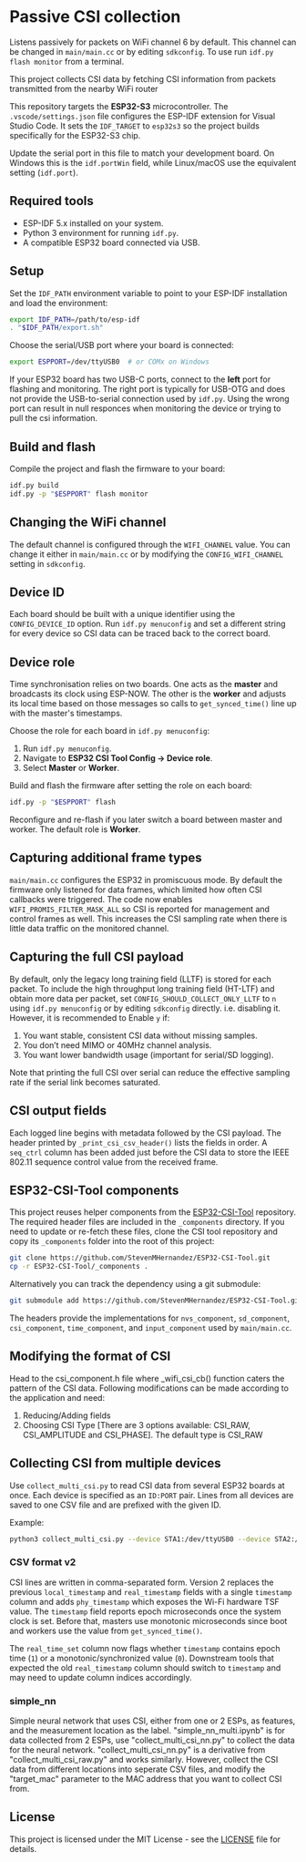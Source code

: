 # Passive CSI collection

Listens passively for packets on WiFi channel 6 by default. This channel can be changed in `main/main.cc` or by editing `sdkconfig`.
To use run `idf.py flash monitor` from a terminal.

This project collects CSI data by fetching CSI information from packets transmitted from the nearby WiFi router 

This repository targets the **ESP32-S3** microcontroller.
The `.vscode/settings.json` file configures the ESP-IDF extension for Visual Studio Code. It sets the `IDF_TARGET` to `esp32s3` so the project builds specifically for the ESP32-S3 chip.

Update the serial port in this file to match your development board. On Windows this is the `idf.portWin` field, while Linux/macOS use the equivalent setting (`idf.port`).

## Required tools

- ESP-IDF 5.x installed on your system.
- Python 3 environment for running `idf.py`.
- A compatible ESP32 board connected via USB.

## Setup

Set the `IDF_PATH` environment variable to point to your ESP-IDF installation and load the environment:

```bash
export IDF_PATH=/path/to/esp-idf
. "$IDF_PATH/export.sh"
```

Choose the serial/USB port where your board is connected:

```bash
export ESPPORT=/dev/ttyUSB0  # or COMx on Windows
```

If your ESP32 board has two USB-C ports, connect to the **left** port for
flashing and monitoring. The right port is typically for USB-OTG and does not
provide the USB-to-serial connection used by `idf.py`. Using the wrong port
can result in null responces when monitoring the device or trying to pull
the csi information. 

## Build and flash

Compile the project and flash the firmware to your board:

```bash
idf.py build
idf.py -p "$ESPPORT" flash monitor
```

## Changing the WiFi channel

The default channel is configured through the `WIFI_CHANNEL` value. You can change it either in `main/main.cc` or by modifying the `CONFIG_WIFI_CHANNEL` setting in `sdkconfig`.

## Device ID

Each board should be built with a unique identifier using the `CONFIG_DEVICE_ID` option. Run `idf.py menuconfig` and set a different string for every device so CSI data can be traced back to the correct board.

## Device role

Time synchronisation relies on two boards. One acts as the **master** and
broadcasts its clock using ESP-NOW. The other is the **worker** and adjusts its
local time based on those messages so calls to `get_synced_time()` line up with
the master's timestamps.

Choose the role for each board in `idf.py menuconfig`:

1. Run `idf.py menuconfig`.
2. Navigate to **ESP32 CSI Tool Config → Device role**.
3. Select **Master** or **Worker**.

Build and flash the firmware after setting the role on each board:

```bash
idf.py -p "$ESPPORT" flash
```

Reconfigure and re-flash if you later switch a board between master and worker.
The default role is **Worker**.

## Capturing additional frame types

`main/main.cc` configures the ESP32 in promiscuous mode. By default the firmware only listened for data frames, which limited how often CSI callbacks were triggered. The code now enables `WIFI_PROMIS_FILTER_MASK_ALL` so CSI is reported for management and control frames as well. This increases the CSI sampling rate when there is little data traffic on the monitored channel.

## Capturing the full CSI payload

By default, only the legacy long training field (LLTF) is stored for each packet. To include the high throughput long training field (HT-LTF) and obtain more data per packet, set `CONFIG_SHOULD_COLLECT_ONLY_LLTF` to `n` using `idf.py menuconfig` or by editing `sdkconfig` directly.
i.e. disabling it. 
However, it is recommended to Enable `y` if:
1. You want stable, consistent CSI data without missing samples.
2. You don’t need MIMO or 40MHz channel analysis.
3. You want lower bandwidth usage (important for serial/SD logging).
   
Note that printing the full CSI over serial can reduce the effective sampling rate if the serial link becomes saturated.

## CSI output fields

Each logged line begins with metadata followed by the CSI payload. The header printed by `_print_csi_csv_header()` lists the fields in order. A `seq_ctrl` column has been added just before the CSI data to store the IEEE 802.11 sequence control value from the received frame.

## ESP32-CSI-Tool components

This project reuses helper components from the [ESP32-CSI-Tool](https://github.com/StevenMHernandez/ESP32-CSI-Tool) repository. The required header files are included in the `_components` directory. If you need to update or re-fetch these files, clone the CSI tool repository and copy its `_components` folder into the root of this project:

```bash
git clone https://github.com/StevenMHernandez/ESP32-CSI-Tool.git
cp -r ESP32-CSI-Tool/_components .
```

Alternatively you can track the dependency using a git submodule:

```bash
git submodule add https://github.com/StevenMHernandez/ESP32-CSI-Tool.git external/ESP32-CSI-Tool
```

The headers provide the implementations for `nvs_component`, `sd_component`, `csi_component`, `time_component`, and `input_component` used by `main/main.cc`.

## Modifying the format of CSI 
Head to the csi_component.h file where _wifi_csi_cb() function caters the pattern of the CSI data. Following modifications can be made according to the application and need: 
1. Reducing/Adding fields
2. Choosing CSI Type [There are 3 options available: CSI_RAW, CSI_AMPLITUDE and CSI_PHASE]. The default type is CSI_RAW

## Collecting CSI from multiple devices

Use `collect_multi_csi.py` to read CSI data from several ESP32 boards at once. Each device is specified as an `ID:PORT` pair. Lines from all devices are saved to one CSV file and are prefixed with the given ID.

Example:

```bash
python3 collect_multi_csi.py --device STA1:/dev/ttyUSB0 --device STA2:/dev/ttyUSB1 --output csi_log.csv
```


### CSV format v2

CSI lines are written in comma-separated form. Version 2 replaces the
previous `local_timestamp` and `real_timestamp` fields with a single
`timestamp` column and adds `phy_timestamp` which exposes the Wi-Fi
hardware TSF value. The `timestamp` field reports epoch microseconds once
the system clock is set. Before that, masters use monotonic microseconds
since boot and workers use the value from `get_synced_time()`.

The `real_time_set` column now flags whether `timestamp` contains epoch
time (`1`) or a monotonic/synchronized value (`0`). Downstream tools that
expected the old `real_timestamp` column should switch to `timestamp` and
may need to update column indices accordingly.

### simple_nn

Simple neural network that uses CSI, either from one or 2 ESPs, as features, and the measurement location as the label. "simple_nn_multi.ipynb" is for data collected from 2 ESPs, use "collect_multi_csi_nn.py" to collect the data for the neural network. "collect_multi_csi_nn.py" is a derivative from "collect_multi_csi_raw.py" and works similarly. However, collect the CSI data from different locations into seperate CSV files, and modify the "target_mac" parameter to the MAC address that you want to collect CSI from.




## License

This project is licensed under the MIT License - see the [LICENSE](LICENSE) file for details.
